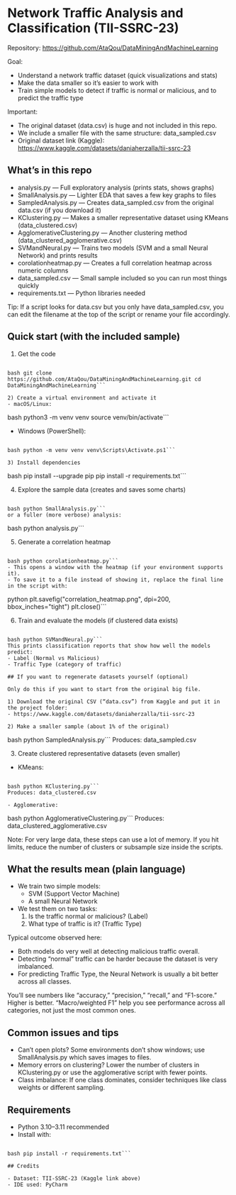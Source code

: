 # Network Traffic Analysis and Classification (TII-SSRC-23)

Repository: https://github.com/AtaQou/DataMiningAndMachineLearning

Goal:
- Understand a network traffic dataset (quick visualizations and stats)
- Make the data smaller so it’s easier to work with
- Train simple models to detect if traffic is normal or malicious, and to predict the traffic type

Important:
- The original dataset (data.csv) is huge and not included in this repo.
- We include a smaller file with the same structure: data_sampled.csv
- Original dataset link (Kaggle): https://www.kaggle.com/datasets/daniaherzalla/tii-ssrc-23

## What’s in this repo

- analysis.py — Full exploratory analysis (prints stats, shows graphs)
- SmallAnalysis.py — Lighter EDA that saves a few key graphs to files
- SampledAnalysis.py — Creates data_sampled.csv from the original data.csv (if you download it)
- KClustering.py — Makes a smaller representative dataset using KMeans (data_clustered.csv)
- AgglomerativeClustering.py — Another clustering method (data_clustered_agglomerative.csv)
- SVMandNeural.py — Trains two models (SVM and a small Neural Network) and prints results
- corolationheatmap.py — Creates a full correlation heatmap across numeric columns
- data_sampled.csv — Small sample included so you can run most things quickly
- requirements.txt — Python libraries needed

Tip: If a script looks for data.csv but you only have data_sampled.csv, you can edit the filename at the top of the script or rename your file accordingly.

## Quick start (with the included sample)

1) Get the code
```

bash git clone https://github.com/AtaQou/DataMiningAndMachineLearning.git cd DataMiningAndMachineLearning``` 

2) Create a virtual environment and activate it
- macOS/Linux:
```

bash python3 -m venv venv source venv/bin/activate``` 
- Windows (PowerShell):
```

bash python -m venv venv venv\Scripts\Activate.ps1``` 

3) Install dependencies
```

bash pip install --upgrade pip pip install -r requirements.txt``` 

4) Explore the sample data (creates and saves some charts)
```

bash python SmallAnalysis.py``` 
or a fuller (more verbose) analysis:
```

bash python analysis.py``` 

5) Generate a correlation heatmap
```

bash python corolationheatmap.py``` 
- This opens a window with the heatmap (if your environment supports it).
- To save it to a file instead of showing it, replace the final line in the script with:
```

python plt.savefig("correlation_heatmap.png", dpi=200, bbox_inches="tight") plt.close()``` 

6) Train and evaluate the models (if clustered data exists)
```

bash python SVMandNeural.py``` 
This prints classification reports that show how well the models predict:
- Label (Normal vs Malicious)
- Traffic Type (category of traffic)

## If you want to regenerate datasets yourself (optional)

Only do this if you want to start from the original big file.

1) Download the original CSV (“data.csv”) from Kaggle and put it in the project folder:
- https://www.kaggle.com/datasets/daniaherzalla/tii-ssrc-23

2) Make a smaller sample (about 1% of the original)
```

bash python SampledAnalysis.py``` 
Produces: data_sampled.csv

3) Create clustered representative datasets (even smaller)
- KMeans:
```

bash python KClustering.py``` 
Produces: data_clustered.csv

- Agglomerative:
```

bash python AgglomerativeClustering.py``` 
Produces: data_clustered_agglomerative.csv

Note: For very large data, these steps can use a lot of memory. If you hit limits, reduce the number of clusters or subsample size inside the scripts.

## What the results mean (plain language)

- We train two simple models:
  - SVM (Support Vector Machine)
  - A small Neural Network
- We test them on two tasks:
  1) Is the traffic normal or malicious? (Label)
  2) What type of traffic is it? (Traffic Type)

Typical outcome observed here:
- Both models do very well at detecting malicious traffic overall.
- Detecting “normal” traffic can be harder because the dataset is very imbalanced.
- For predicting Traffic Type, the Neural Network is usually a bit better across all classes.

You’ll see numbers like “accuracy,” “precision,” “recall,” and “F1-score.” Higher is better. “Macro/weighted F1” help you see performance across all categories, not just the most common ones.

## Common issues and tips

- Can’t open plots? Some environments don’t show windows; use SmallAnalysis.py which saves images to files.
- Memory errors on clustering? Lower the number of clusters in KClustering.py or use the agglomerative script with fewer points.
- Class imbalance: If one class dominates, consider techniques like class weights or different sampling.

## Requirements

- Python 3.10–3.11 recommended
- Install with:
```

bash pip install -r requirements.txt``` 

## Credits

- Dataset: TII-SSRC-23 (Kaggle link above)
- IDE used: PyCharm
```
